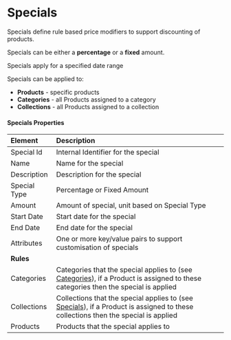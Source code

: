 # Specials

Specials define rule based price modifiers to support discounting of products.

Specials can be either a **percentage** or a **fixed** amount.

Specials apply for a specified date range

Specials can be applied to:

* **Products** - specific products
* **Categories** - all Products assigned to a category
* **Collections** - all Products assigned to a collection

#### Specials Properties

| Element | Description |
| :--- | :--- |
| Special Id | Internal Identifier for the special |
| Name | Name for the special |
| Description | Description for the special |
| Special Type | Percentage or Fixed Amount |
| Amount | Amount of special, unit based on Special Type |
| Start Date | Start date for the special |
| End Date | End date for the special |
| Attributes | One or more key/value pairs to support customisation of specials |
| **Rules** |  |
| Categories | Categories that the special applies to \(see [Categories](../categories.md)\), if a Product is assigned to these categories then the special is applied |
| Collections | Collections that the special applies to \(see [Specials](./)\), if a Product is assigned to these collections then the special is applied |
| Products | Products that the special applies to |

